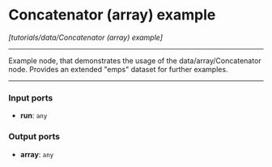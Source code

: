 # Concatenator (array) example

_[tutorials/data/Concatenator (array) example]_

---

Example node, that demonstrates the usage of the data/array/Concatenator node. Provides an extended "emps" dataset for further examples.<br>

---

### Input ports

* __run__: ` any `

### Output ports

* __array__: ` any `

